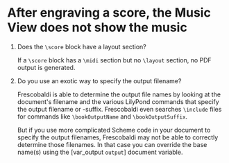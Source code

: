 # After engraving a score, the Music View does not show the music

1.  Does the `\score` block have a layout section?

    If a `\score` block has a `\midi` section but no `\layout` section,
    no PDF output is generated.

2.  Do you use an exotic way to specify the output filename?

    Frescobaldi is able to determine the output file names by looking at the
    document's filename and the various LilyPond commands that specify the
    output filename or -suffix.
    Frescobaldi even searches `\include` files for commands like
    `\bookOutputName` and `\bookOutputSuffix`.

    But if you use more complicated Scheme code in your document to specify the
    output filenames, Frescobaldi may not be able to correctly determine those
    filenames.
    In that case you can override the base name(s) using the [var_output
    `output`] document variable.

```{seealso} [](/editing/docvars/index.md)
```
